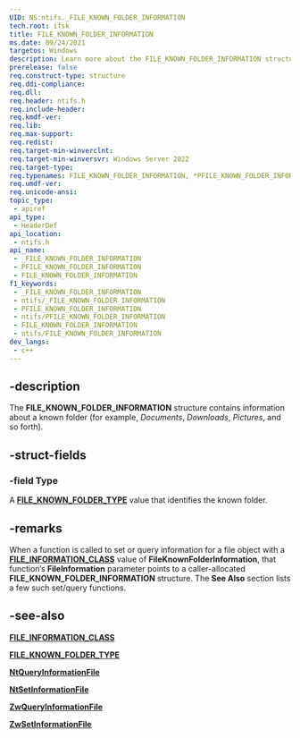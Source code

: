 ```yaml
---
UID: NS:ntifs._FILE_KNOWN_FOLDER_INFORMATION
tech.root: ifsk
title: FILE_KNOWN_FOLDER_INFORMATION
ms.date: 09/24/2021
targetos: Windows
description: Learn more about the FILE_KNOWN_FOLDER_INFORMATION structure.
prerelease: false
req.construct-type: structure
req.ddi-compliance: 
req.dll: 
req.header: ntifs.h
req.include-header: 
req.kmdf-ver: 
req.lib: 
req.max-support: 
req.redist: 
req.target-min-winverclnt: 
req.target-min-winversvr: Windows Server 2022
req.target-type: 
req.typenames: FILE_KNOWN_FOLDER_INFORMATION, *PFILE_KNOWN_FOLDER_INFORMATION
req.umdf-ver: 
req.unicode-ansi: 
topic_type:
 - apiref
api_type:
 - HeaderDef
api_location:
 - ntifs.h
api_name:
 - _FILE_KNOWN_FOLDER_INFORMATION
 - PFILE_KNOWN_FOLDER_INFORMATION
 - FILE_KNOWN_FOLDER_INFORMATION
f1_keywords:
 - _FILE_KNOWN_FOLDER_INFORMATION
 - ntifs/_FILE_KNOWN_FOLDER_INFORMATION
 - PFILE_KNOWN_FOLDER_INFORMATION
 - ntifs/PFILE_KNOWN_FOLDER_INFORMATION
 - FILE_KNOWN_FOLDER_INFORMATION
 - ntifs/FILE_KNOWN_FOLDER_INFORMATION
dev_langs:
 - c++
---
```


## -description

The **FILE_KNOWN_FOLDER_INFORMATION** structure contains information about a known folder (for example, *Documents*, *Downloads*, *Pictures*, and so forth).

## -struct-fields

### -field Type

A [**FILE_KNOWN_FOLDER_TYPE**](ne-ntifs-file_known_folder_type.md) value that identifies the known folder.

## -remarks

When a function is called to set or query information for a file object with a [**FILE_INFORMATION_CLASS**](../wdm/ne-wdm-_file_information_class.md) value of **FileKnownFolderInformation**, that function’s **FileInformation** parameter points to a caller-allocated **FILE_KNOWN_FOLDER_INFORMATION** structure. The **See Also** section lists a few such set/query functions.

## -see-also

[**FILE_INFORMATION_CLASS**](../wdm/ne-wdm-_file_information_class.md)

[**FILE_KNOWN_FOLDER_TYPE**](ne-ntifs-file_known_folder_type.md)

[**NtQueryInformationFile**](nf-ntifs-ntqueryinformationfile.md)

[**NtSetInformationFile**](nf-ntifs-ntsetinformationfile.md)

[**ZwQueryInformationFile**](../wdm/nf-wdm-zwqueryinformationfile)

[**ZwSetInformationFile**](../wdm/nf-wdm-zwsetinformationfile.md)
